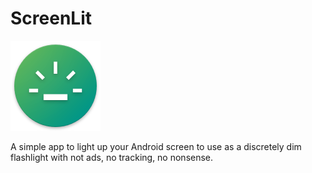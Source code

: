 # ScreenLit
![pic1](https://github.com/balazsgerlei/ScreenLit/blob/main/app/src/main/res/mipmap-xxhdpi/ic_launcher.png)

A simple app to light up your Android screen to use as a discretely dim flashlight with not ads, no tracking, no nonsense.
